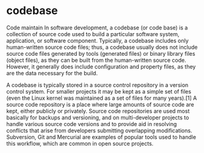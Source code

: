 # codebase
Code maintain
In software development, a codebase (or code base) is a collection of source code used to build a particular software system, application, or software component. Typically, a codebase includes only human-written source code files; thus, a codebase usually does not include source code files generated by tools (generated files) or binary library files (object files), as they can be built from the human-written source code. However, it generally does include configuration and property files, as they are the data necessary for the build.

A codebase is typically stored in a source control repository in a version control system. For smaller projects it may be kept as a simple set of files (even the Linux kernel was maintained as a set of files for many years).[1] A source code repository is a place where large amounts of source code are kept, either publicly or privately. Source code repositories are used most basically for backups and versioning, and on multi-developer projects to handle various source code versions and to provide aid in resolving conflicts that arise from developers submitting overlapping modifications. Subversion, Git and Mercurial are examples of popular tools used to handle this workflow, which are common in open source projects.
